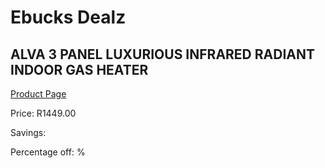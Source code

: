 
# Ebucks Dealz
## ALVA 3 PANEL LUXURIOUS INFRARED RADIANT INDOOR GAS HEATER
[Product Page](https://www.ebucks.com/web/shop/productSelected.do?prodId=1142122004&catId=704982758)

Price: R1449.00

Savings: 

Percentage off: %
	